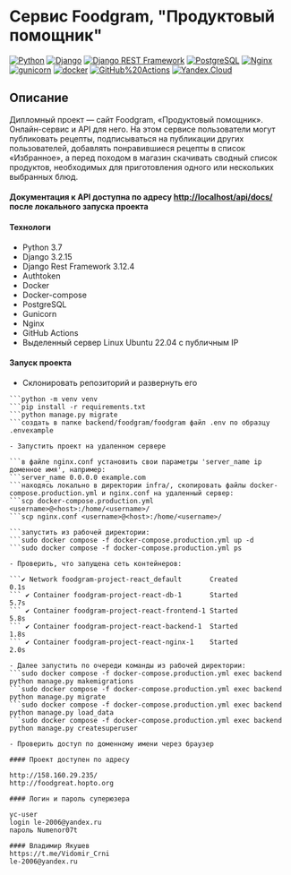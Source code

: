 # Cервис Foodgram, "Продуктовый помощник"  

[![Python](https://img.shields.io/badge/-Python-464646?style=flat-square&logo=Python)](https://www.python.org/)
[![Django](https://img.shields.io/badge/-Django-464646?style=flat-square&logo=Django)](https://www.djangoproject.com/)
[![Django REST Framework](https://img.shields.io/badge/-Django%20REST%20Framework-464646?style=flat-square&logo=Django%20REST%20Framework)](https://www.django-rest-framework.org/)
[![PostgreSQL](https://img.shields.io/badge/-PostgreSQL-464646?style=flat-square&logo=PostgreSQL)](https://www.postgresql.org/)
[![Nginx](https://img.shields.io/badge/-NGINX-464646?style=flat-square&logo=NGINX)](https://nginx.org/ru/)
[![gunicorn](https://img.shields.io/badge/-gunicorn-464646?style=flat-square&logo=gunicorn)](https://gunicorn.org/)
[![docker](https://img.shields.io/badge/-Docker-464646?style=flat-square&logo=docker)](https://www.docker.com/)
[![GitHub%20Actions](https://img.shields.io/badge/-GitHub%20Actions-464646?style=flat-square&logo=GitHub%20actions)](https://github.com/features/actions)
[![Yandex.Cloud](https://img.shields.io/badge/-Yandex.Cloud-464646?style=flat-square&logo=Yandex.Cloud)](https://cloud.yandex.ru/)

## Описание

Дипломный проект — сайт Foodgram, «Продуктовый помощник». Онлайн-сервис и API для него. На этом сервисе пользователи могут публиковать рецепты, подписываться на публикации других пользователей, добавлять понравившиеся рецепты в список «Избранное», а перед походом в магазин скачивать сводный список продуктов, необходимых для приготовления одного или нескольких выбранных блюд.

#### Документация к API доступна по адресу <http://localhost/api/docs/> после локального запуска проекта

#### Технологи

- Python 3.7
- Django 3.2.15
- Django Rest Framework 3.12.4
- Authtoken
- Docker
- Docker-compose
- PostgreSQL
- Gunicorn
- Nginx
- GitHub Actions
- Выделенный сервер Linux Ubuntu 22.04 с публичным IP

#### Запуск проекта

- Склонировать репозиторий и развернуть его 
```git clone git@github.com:VladimirIakushev/foodgram-project-react.git
```python -m venv venv
```pip install -r requirements.txt
```python manage.py migrate
```создать в папке backend/foodgram/foodgram файл .env по образцу .envexample

- Запустить проект на удаленном сервере

```в файле nginx.conf установить свои параметры 'server_name ip доменное имя', например:
```server_name 0.0.0.0 example.com
```находясь локально в директории infra/, скопировать файлы docker-compose.production.yml и nginx.conf на удаленный сервер:
```scp docker-compose.production.yml <username>@<host>:/home/<username>/
```scp nginx.conf <username>@<host>:/home/<username>/

```запустить из рабочей директории:
```sudo docker compose -f docker-compose.production.yml up -d
```sudo docker compose -f docker-compose.production.yml ps

- Проверить, что запущена сеть контейнеров:

```✔ Network foodgram-project-react_default       Created                                                             0.1s 
``` ✔ Container foodgram-project-react-db-1       Started                                                             5.7s 
``` ✔ Container foodgram-project-react-frontend-1 Started                                                             5.8s 
``` ✔ Container foodgram-project-react-backend-1  Started                                                              1.8s 
``` ✔ Container foodgram-project-react-nginx-1    Started                                                              2.0s 

- Далее запустить по очереди команды из рабочей директории:
```sudo docker compose -f docker-compose.production.yml exec backend python manage.py makemigrations
```sudo docker compose -f docker-compose.production.yml exec backend python manage.py migrate
```sudo docker compose -f docker-compose.production.yml exec backend python manage.py load_data
```sudo docker compose -f docker-compose.production.yml exec backend python manage.py createsuperuser

- Проверить доступ по доменному имени через браузер

#### Проект доступен по адресу

http://158.160.29.235/
http://foodgreat.hopto.org

#### Логин и пароль суперюзера

yc-user
login le-2006@yandex.ru
пароль Numenor07t

#### Владимир Якушев
https://t.me/Vidomir_Crni
le-2006@yandex.ru
